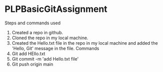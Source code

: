 # PLPBasicGitAssignment

 Steps and commands used
1. Created a repo in github.
2. Cloned the repo in my local machine.
3. Created the Hello.txt file in the repo in my local machine and added the 'Hello, Git' message in the file.
  Commands
1. Git add HEllo.txt
2. Git commit -m 'add Hello.txt file'
3. Git push origin main 
